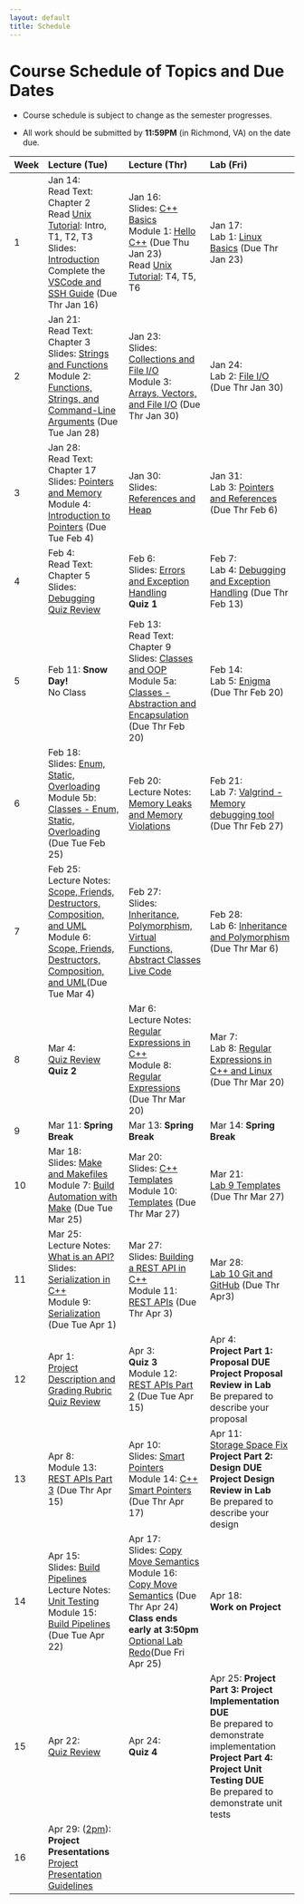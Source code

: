 ```yaml
---
layout: default
title: Schedule
---
```


# Course Schedule of Topics and Due Dates

* Course schedule is subject to change as the semester progresses. 

* All work should be submitted by **11:59PM** (in Richmond, VA) on the date due.

| Week | Lecture (Tue)                              | Lecture (Thr)                                 | Lab (Fri)                                        |
| :--- | :---                                       | :---                                          | :---                                             |
| 1    | Jan 14: <br />Read Text: Chapter 2<br />Read [Unix Tutorial](https://users.cs.duke.edu/~alvy/courses/unixtut/): Intro, T1, T2, T3<br />Slides: [Introduction](lectures/01-Introduction.pdf) <br /> Complete the [VSCode and SSH Guide](guides/vscode-ssh.md) (Due Thr Jan 16)            | Jan 16: <br /> Slides: [C++ Basics](lectures/02-Language-Basics.pdf)<br /> Module 1: [Hello C++](modules/module1.md) (Due Thu Jan 23) <br />Read [Unix Tutorial](https://users.cs.duke.edu/~alvy/courses/unixtut/): T4, T5, T6                                      | Jan 17: <br />Lab 1: [Linux Basics](lab/1) (Due Thr Jan 23)                 |
| 2    | Jan  21: <br />Read Text: Chapter 3<br /> Slides: [Strings and Functions](lectures/03-Strings-Functions.pdf) <br/>Module 2: [Functions, Strings, and Command-Line Arguments](modules/module2.md) (Due Tue Jan 28)   | Jan  23: <br /> Slides: [Collections and File I/O](lectures/04-Collections-FileIO.pdf) <br/>Module 3: [Arrays, Vectors, and File I/O](modules/module3.md) (Due Thr Jan 30)     | Jan  24:  <br /> Lab 2: [File I/O](lab/2) (Due Thr Jan 30)        |
| 3    | Jan 28: <br />Read Text: Chapter 17 <br />Slides: [Pointers and Memory](lectures/05-Memory-Pointers.pdf)  <br/>Module 4: [Introduction to Pointers](modules/module4.md) (Due Tue Feb 4)      | Jan 30: <br />Slides: [References and Heap](lectures/06-References-Heap.pdf)      | Jan 31: <br />Lab 3: [Pointers and References](lab/3) (Due Thr Feb 6)         |
| 4    | Feb 4: <br />Read Text: Chapter 5 <br />Slides: [Debugging](lectures/07-Debugging.pdf) <br />[Quiz Review](lectures/quiz1-review.md)     | Feb 6: <br />Slides: [Errors and Exception Handling](lectures/08-Error-Handling.pdf)<br />**Quiz 1**          | Feb 7: <br />Lab 4: [Debugging and Exception Handling](labs/lab4.md)  (Due Thr Feb 13)          |
| 5    | Feb 11: **Snow Day!**  <br /> No Class    | Feb 13: <br />Read Text: Chapter 9 <br />Slides: [Classes and OOP](lectures/09-Classes-OOP.pdf) <br /> Module 5a: [Classes - Abstraction and Encapsulation](modules/module5a.md) (Due Thr Feb 20)      | Feb 14:  <br />Lab 5: [Enigma](labs/lab5.md) (Due Thr Feb 20)         |
| 6    | Feb 18: <br />Slides: [Enum, Static, Overloading](lectures/10-Class-Members.pdf) <br /> Module 5b: [Classes - Enum, Static, Overloading](modules/module5b.md) (Due Tue Feb 25)    | Feb 20: <br /> Lecture Notes: [Memory Leaks and Memory Violations](lectures/14)       | Feb 21: <br />Lab 7: [Valgrind - Memory debugging tool](labs/lab7.md) (Due Thr Feb 27)          |
| 7    | Feb 25: <br />Lecture Notes: [Scope, Friends, Destructors, Composition, and UML](lectures/11)<br /> Module 6: [Scope, Friends, Destructors, Composition, and UML](https://classroom.github.com/a/KjkNZ4NZ)(Due Tue Mar 4)    | Feb 27: <br />Slides: [Inheritance, Polymorphism, Virtual Functions, Abstract Classes](lectures/12-Inheritance-Polymorphism.pdf) <br />[Live Code]() | Feb 28: <br />Lab 6: [Inheritance and Polymorphism](lab/6) (Due Thr Mar 6)         |
| 8    | Mar  4: <br />[Quiz Review](lectures/quiz2-review.md) <br /> **Quiz 2**    | Mar 6:  <br /> Lecture Notes: [Regular Expressions in C++](lecture/16) <br /> Module 8: [Regular Expressions](https://classroom.github.com/a/8y1nKcxe) (Due Thr Mar 20)       | Mar 7: <br /> Lab 8: [Regular Expressions in C++ and Linux](labs/lab8.md) (Due Thr Mar 20)          |
| 9    | Mar 11:  **Spring Break**   | Mar 13:  **Spring Break**     | Mar 14:   **Spring Break**        |
| 10   | Mar 18: <br />Slides: [Make and Makefiles](lectures/15-Make-Makefiles.pdf)  <br /> Module 7: [Build Automation with Make](modules/module7.md) (Due Tue Mar 25)    | Mar 20: <br /> Slides: [C++ Templates](lectures/18-Templates.pdf) <br /> Module 10: [Templates](modules/module10.md) (Due Thr Mar 27)      | Mar 21: <br />[Lab 9 Templates](labs/lab9.md) (Due Thr Mar 27)          |
| 11   | Mar 25: <br /> Lecture Notes: [What is an API?](lecture/20) <br />Slides: [Serialization in C++](lectures/17-Serialization.pdf) <br /> Module 9: [Serialization](modules/module9.md) (Due Tue Apr 1)      | Mar 27: <br /> Slides: [Building a REST API in C++](lectures/19-REST-APIs.pdf) <br /> Module 11: [REST APIs](modules/module11.md) (Due Thr Apr 3)          | Mar 28: <br />[Lab 10 Git and GitHub](labs/lab10.md) (Due Thr Apr3)          |
| 12   | Apr 1: <br />  [Project Description and Grading Rubric](project) <br /> [Quiz Review](lectures/quiz3-review.md)        | Apr 3:<br />**Quiz 3**  <br /> Module 12: [REST APIs Part 2](modules/module12.md) (Due Tue Apr 15)      | Apr 4:  <br />**Project Part 1: Proposal DUE** <br />**Project Proposal Review in Lab** <br />Be prepared to describe your proposal          |
| 13   | Apr 8: <br /> Module 13: [REST APIs Part 3](modules/module13.md) (Due Thr Apr 15)      | Apr 10: <br /> Slides: [Smart Pointers](lectures/22-Smart-Pointers.pdf) <br /> Module 14: [C++ Smart Pointers](modules/module14.md) (Due Thr Apr 17)      | Apr 11:   <br />[Storage Space Fix](/guides/storage) <br />**Project Part 2: Design DUE**  <br />**Project Design Review in Lab** <br />Be prepared to describe your design        |
| 14   | Apr 15: <br /> Slides: [Build Pipelines](lectures/23-Build-Pipelines.pdf) <br /> Lecture Notes: [Unit Testing](notes/UnitTesting.md) <br /> Module 15: [Build Pipelines](modules/module15.md) (Due Tue Apr 22)    | Apr 17:   <br /> Slides: [Copy Move Semantics](lectures/Copy-Move-Semantics.pdf) <br /> Module 16: [Copy Move Semantics](modules/module16.md) (Due Thr Apr 24) <br /> **Class ends early at 3:50pm**   <br /> [Optional Lab Redo](labredo.md)(Due Fri Apr 25)| Apr 18:  <br /> **Work on Project**          |
| 15   | Apr 22: <br /> [Quiz Review](lectures/quiz4-review.md)      | Apr 24: <br />**Quiz 4**          | Apr 25: **Project Part 3: Project Implementation DUE** <br />Be prepared to demonstrate implementation **Project Part 4: Project Unit Testing DUE** <br />Be prepared to demonstrate unit tests          |
| 16   | Apr 29: (<u>2pm</u>):<br /> **Project Presentations**  <br />[Project Presentation Guidelines](presentation.md)   |             |                        |










